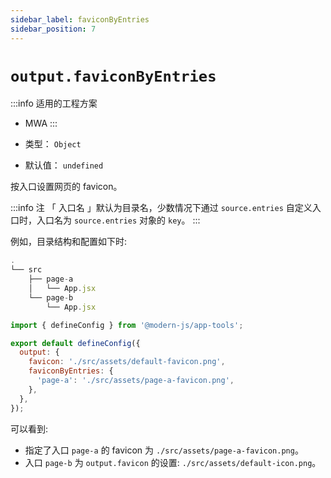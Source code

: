```yaml
---
sidebar_label: faviconByEntries
sidebar_position: 7
---
```


# `output.faviconByEntries`

:::info 适用的工程方案
* MWA
:::

* 类型： `Object`
* 默认值： `undefined`

按入口设置网页的 favicon。

:::info 注
「 入口名 」默认为目录名，少数情况下通过 `source.entries` 自定义入口时，入口名为 `source.entries` 对象的 `key`。
:::

例如，目录结构和配置如下时:

```javascript title="项目目录结构"
.
└── src
    ├── page-a
    │   └── App.jsx
    └── page-b
        └── App.jsx
```

```javascript title="modern.config.js"
import { defineConfig } from '@modern-js/app-tools';

export default defineConfig({
  output: {
    favicon: './src/assets/default-favicon.png',
    faviconByEntries: {
      'page-a': './src/assets/page-a-favicon.png',
    },
  },
});
```

可以看到:
* 指定了入口 `page-a` 的 favicon 为 `./src/assets/page-a-favicon.png`。
* 入口 `page-b` 为 `output.favicon` 的设置: `./src/assets/default-icon.png`。



